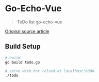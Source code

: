 # Go-Echo-Vue

> ToDo list go-echo-vue

[Original source article](https://tehnojam.pro/category/development/sozdanie-odnostranichnogo-veb-prilozhenija-na-go-echo-i-vue.html)

## Build Setup

``` bash
# build
go build todo.go

# serve with hot reload at localhost:8000
./todo
```

